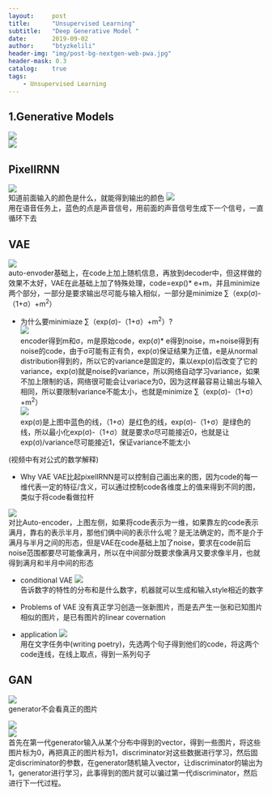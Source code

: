 ```yaml
---
layout:     post
title:      "Unsupervised Learning"
subtitle:   "Deep Generative Model "
date:       2019-09-02
author:     "btyzkelili"
header-img: "img/post-bg-nextgen-web-pwa.jpg"
header-mask: 0.3
catalog:    true
tags:
    - Unsupervised Learning
---  
```

## 1.Generative Models
![](/img/lhy_ml/g-1.jpg)  
![](/img/lhy_ml/g-2.jpg)  

## PixelIRNN
![](/img/lhy_ml/g-3.jpg)  
知道前面输入的颜色是什么，就能得到输出的颜色
![](/img/lhy_ml/g-4.jpg)  
用在语音任务上，蓝色的点是声音信号，用前面的声音信号生成下一个信号，一直循环下去

## VAE
![](/img/lhy_ml/g-5.jpg)  
auto-envoder基础上，在code上加上随机信息，再放到decoder中，但这样做的效果不太好，VAE在此基础上加了特殊处理，code=exp()* e+m，并且minimize两个部分，一部分是要求输出尽可能与输入相似，一部分是minimize ∑（exp(σ)-（1+σ）+m<sup>2</sup>） 

* 为什么要minimiaze ∑（exp(σ)-（1+σ）+m<sup>2</sup>）?  
![](/img/lhy_ml/g-8.jpg)  
encoder得到m和σ，m是原始code，exp(σ)* e得到noise，m+noise得到有noise的code，由于σ可能有正有负，exp(σ)保证结果为正值，e是从normal distribution得到的，所以它的variance是固定的，乘以exp(σ)后改变了它的variance，exp(σ)就是noise的variance，所以网络自动学习variance，如果不加上限制的话，网络很可能会让variace为0，因为这样最容易让输出与输入相同，所以要限制variance不能太小，也就是minimize ∑（exp(σ)-（1+σ）+m<sup>2</sup>）  
![](/img/lhy_ml/g-9.jpg)  
exp(σ)是上图中蓝色的线，（1+σ）是红色的线，exp(σ)-（1+σ）是绿色的线，所以最小化exp(σ)-（1+σ）就是要求σ尽可能接近0，也就是让exp(σ)/variance尽可能接近1，保证variance不能太小

(视频中有对公式的数学解释)

* Why VAE
VAE比起pixelIRNN是可以控制自己画出来的图，因为code的每一维代表一定的特征/含义，可以通过控制code各维度上的值来得到不同的图，类似于将code看做拉杆  

![](/img/lhy_ml/g-7.jpg)  
对比Auto-encoder，上图左侧，如果将code表示为一维，如果靠左的code表示满月，靠右的表示半月，那他们俩中间的表示什么呢？是无法确定的，而不是介于满月与半月之间的形态，但是VAE在code基础上加了noise，要求在code前后noise范围都要尽可能像满月，所以在中间部分既要求像满月又要求像半月，也就得到满月和半月中间的形态

* conditional VAE
![](/img/lhy_ml/g-10.jpg)  
告诉数字的特性的分布和是什么数字，机器就可以生成和输入style相近的数字

* Problems of VAE
没有真正学习创造一张新图片，而是去产生一张和已知图片相似的图片，是已有图片的linear covernation

* application
![](/img/lhy_ml/g-6.jpg)  
用在文字任务中(writing poetry)，先选两个句子得到他们的code，将这两个code连线，在线上取点，得到一系列句子

## GAN
![](/img/lhy_ml/g-12.jpg)  
generator不会看真正的图片

![](/img/lhy_ml/g-13.jpg)  
![](/img/lhy_ml/g-14.jpg)  
首先在第一代generator输入从某个分布中得到的vector，得到一些图片，将这些图片标为0，再把真正的图片标为1，discriminator对这些数据进行学习，然后固定discriminator的参数，在generator随机输入vector，让discriminator的输出为1，generator进行学习，此事得到的图片就可以骗过第一代discriminator，然后进行下一代过程。





